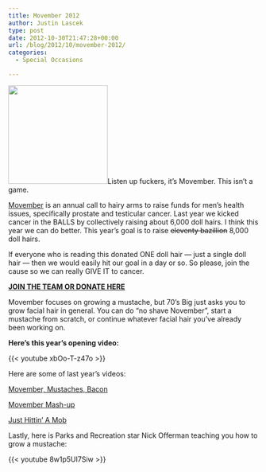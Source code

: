 ```yaml
---
title: Movember 2012
author: Justin Lascek
type: post
date: 2012-10-30T21:47:28+00:00
url: /blog/2012/10/movember-2012/
categories:
  - Special Occasions

---
```

[<img data-attachment-id="5828" data-permalink="/blog/2011/11/movember-thank-you/moustacheman-1-2/" data-orig-file="/2011/11/moustacheman-11.png" data-orig-size="200,198" data-comments-opened="1" data-image-meta="{&quot;aperture&quot;:&quot;0&quot;,&quot;credit&quot;:&quot;&quot;,&quot;camera&quot;:&quot;&quot;,&quot;caption&quot;:&quot;&quot;,&quot;created_timestamp&quot;:&quot;0&quot;,&quot;copyright&quot;:&quot;&quot;,&quot;focal_length&quot;:&quot;0&quot;,&quot;iso&quot;:&quot;0&quot;,&quot;shutter_speed&quot;:&quot;0&quot;,&quot;title&quot;:&quot;&quot;}" data-image-title="moustacheman-1" data-image-description="" data-medium-file="/2011/11/moustacheman-11.png" data-large-file="/2011/11/moustacheman-11.png" class="alignright size-full wp-image-5828" title="moustacheman-1" src="/2011/11/moustacheman-11.png" alt="" width="200" height="198" />][1]Listen up fuckers, it&#8217;s Movember. This isn&#8217;t a game.

<a href="http://us.movember.com/about/" target="_blank">Movember</a> is an annual call to hairy arms to raise funds for men&#8217;s health issues, specifically prostate and testicular cancer. Last year we kicked cancer in the BALLS by collectively raising about 6,000 doll hairs. I think this year we can do better. This year&#8217;s goal is to raise <del datetime="2012-10-30T20:50:40+00:00">eleventy bazillion</del> 8,000 doll hairs.

If everyone who is reading this donated ONE doll hair &#8212; just a single doll hair &#8212; then we would easily hit our goal in a day or so. So please, join the cause so we can really GIVE IT to cancer.

<a href="http://us.movember.com/mospace/1715536" target="_blank"><strong>JOIN THE TEAM OR DONATE HERE</strong></a>

Movember focuses on growing a mustache, but 70&#8217;s Big just asks you to grow facial hair in general. You can do &#8220;no shave November&#8221;, start a mustache from scratch, or continue whatever facial hair you&#8217;ve already been working on.

**Here&#8217;s this year&#8217;s opening video:**

{{< youtube xbOo-T-z47o >}}

Here are some of last year&#8217;s videos:
  
<a href="http://youtu.be/X6NwDiKtDXo" target="_blank">Movember, Mustaches, Bacon</a>
  
<a href="http://youtu.be/VwAr5m9_iO0" target="_blank">Movember Mash-up</a>
  
<a href="http://youtu.be/VF-hAAfzUvw" target="_blank">Just Hittin&#8217; A Mob</a>

Lastly, here is Parks and Recreation star Nick Offerman teaching you how to grow a mustache:

{{< youtube 8w1p5UI7Siw >}}

 [1]: /2011/11/moustacheman-11.png
